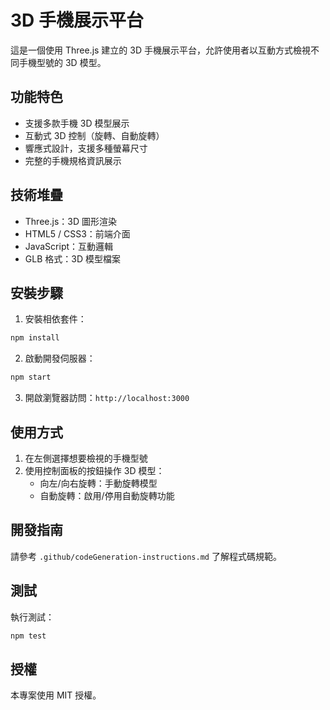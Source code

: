 # 3D 手機展示平台

這是一個使用 Three.js 建立的 3D 手機展示平台，允許使用者以互動方式檢視不同手機型號的 3D 模型。

## 功能特色

- 支援多款手機 3D 模型展示
- 互動式 3D 控制（旋轉、自動旋轉）
- 響應式設計，支援多種螢幕尺寸
- 完整的手機規格資訊展示

## 技術堆疊

- Three.js：3D 圖形渲染
- HTML5 / CSS3：前端介面
- JavaScript：互動邏輯
- GLB 格式：3D 模型檔案

## 安裝步驟

1. 安裝相依套件：
```bash
npm install
```

2. 啟動開發伺服器：
```bash
npm start
```

3. 開啟瀏覽器訪問：`http://localhost:3000`

## 使用方式

1. 在左側選擇想要檢視的手機型號
2. 使用控制面板的按鈕操作 3D 模型：
   - 向左/向右旋轉：手動旋轉模型
   - 自動旋轉：啟用/停用自動旋轉功能

## 開發指南

請參考 `.github/codeGeneration-instructions.md` 了解程式碼規範。

## 測試

執行測試：
```bash
npm test
```

## 授權

本專案使用 MIT 授權。